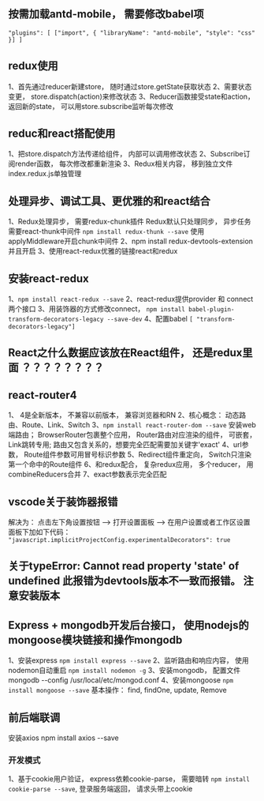 ## 按需加载antd-mobile， 需要修改babel项
`
"plugins": [
      ["import", { "libraryName": "antd-mobile", "style": "css" }]
    ]
`

## redux使用
1、首先通过reducer新建store， 随时通过store.getState获取状态
2、需要状态变更， store.dispatch(action)来修改状态
3、Reducer函数接受state和action， 返回新的state， 可以用store.subscribe监听每次修改

## reduc和react搭配使用
1、把store.dispatch方法传递给组件， 内部可以调用修改状态
2、Subscribe订阅render函数， 每次修改都重新渲染
3、Redux相关内容， 移到独立文件index.redux.js单独管理

## 处理异步、调试工具、更优雅的和react结合
1、Redux处理异步， 需要redux-chunk插件
    Redux默认只处理同步， 异步任务需要react-thunk中间件
    `npm install redux-thunk --save`
    使用applyMiddleware开启chunk中间件
2、npm install redux-devtools-extension并且开启
3、使用react-redux优雅的链接react和redux

## 安装react-redux
1、`npm install react-redux --save`
2、react-redux提供provider 和 connect两个接口
3、用装饰器的方式修改connect， `npm install babel-plugin-transform-decorators-legacy --save-dev`
4、配置babel `[ "transform-decorators-legacy"]`

## React之什么数据应该放在React组件， 还是redux里面 ？？？？？？？？

## react-router4
1、 4是全新版本， 不兼容以前版本， 兼容浏览器和RN
2、核心概念： 动态路由、Route、Link、Switch
3、`npm install react-router-dom --save` 安装web端路由； BrowserRouter包裹整个应用， Router路由对应渲染的组件， 可嵌套， Link跳转专用; 路由又包含关系的，想要完全匹配需要加关键字'exact'
4、url参数， Route组件参数可用冒号标识参数
5、Redirect组件重定向，  Switch只渲染第一个命中的Route组件
6、和redux配合， 复杂redux应用， 多个reducer， 用combineReducers合并
7、exact参数表示完全匹配


## vscode关于装饰器报错
解决为： 点击左下角设置按钮 --> 打开设置面板 --> 在用户设置或者工作区设置面板下加如下代码：  `"javascript.implicitProjectConfig.experimentalDecorators": true`

## 关于typeError: Cannot read property 'state' of undefined 此报错为devtools版本不一致而报错。 注意安装版本

## Express + mongodb开发后台接口， 使用nodejs的mongoose模块链接和操作mongodb
1、安装express   `npm install express --save`
2、监听路由和响应内容， 使用nodemon自动重启 `npm install nodemon -g`
3、安装mongodb，    配置文件mongodb --config /usr/local/etc/mongod.conf
4、安装mongoose  `npm install mongoose --save` 基本操作： find, findOne, update, Remove

## 前后端联调   
安装axios   npm install axios --save

### 开发模式
1、基于cookie用户验证， express依赖cookie-parse， 需要暗转 `npm install cookie-parse --save`, 登录服务端返回， 请求头带上cookie
